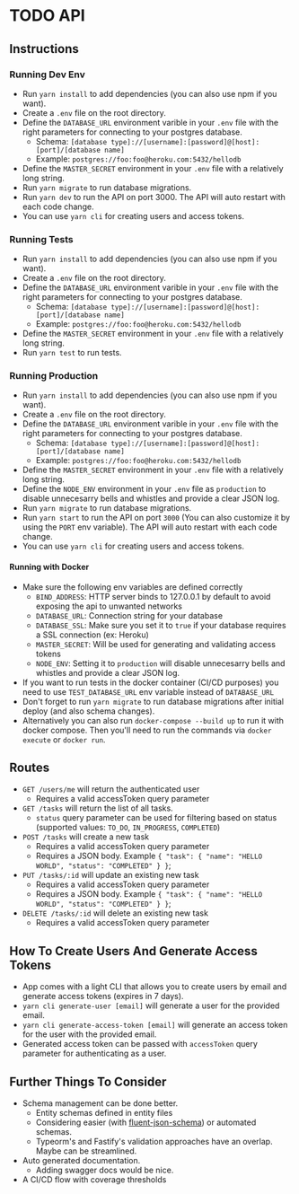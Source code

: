 # TODO API

## Instructions

### Running Dev Env

* Run `yarn install` to add dependencies (you can also use npm if you want).
* Create a `.env` file on the root directory.
* Define the `DATABASE_URL` environment varible in your `.env` file with the right parameters for connecting to your postgres database.
  * Schema: `[database type]://[username]:[password]@[host]:[port]/[database name]`
  * Example: `postgres://foo:foo@heroku.com:5432/hellodb`
* Define the `MASTER_SECRET` environment in your `.env` file with a relatively long string.
* Run `yarn migrate` to run database migrations.
* Run `yarn dev` to run the API on port 3000. The API will auto restart with each code change.
* You can use `yarn cli` for creating users and access tokens.

### Running Tests

* Run `yarn install` to add dependencies (you can also use npm if you want).
* Create a `.env` file on the root directory.
* Define the `DATABASE_URL` environment varible in your `.env` file with the right parameters for connecting to your postgres database.
  * Schema: `[database type]://[username]:[password]@[host]:[port]/[database name]`
  * Example: `postgres://foo:foo@heroku.com:5432/hellodb`
* Define the `MASTER_SECRET` environment in your `.env` file with a relatively long string.
* Run `yarn test` to run tests.

### Running Production
* Run `yarn install` to add dependencies (you can also use npm if you want).
* Create a `.env` file on the root directory.
* Define the `DATABASE_URL` environment varible in your `.env` file with the right parameters for connecting to your postgres database.
  * Schema: `[database type]://[username]:[password]@[host]:[port]/[database name]`
  * Example: `postgres://foo:foo@heroku.com:5432/hellodb`
* Define the `MASTER_SECRET` environment in your `.env` file with a relatively long string.
* Define the `NODE_ENV` environment in your `.env` file as `production` to disable unnecesarry bells and whistles and provide a clear JSON log.
* Run `yarn migrate` to run database migrations.
* Run `yarn start` to run the API on port `3000` (You can also customize it by using the `PORT` env variable). The API will auto restart with each code change.
* You can use `yarn cli` for creating users and access tokens.

#### Running with Docker
* Make sure the following env variables are defined correctly
  * `BIND_ADDRESS`: HTTP server binds to 127.0.0.1 by default to avoid exposing the api to unwanted networks
  * `DATABASE_URL`: Connection string for your database
  * `DATABASE_SSL`: Make sure you set it to `true` if your database requires a SSL connection (ex: Heroku)
  * `MASTER_SECRET`: Will be used for generating and validating access tokens
  * `NODE_ENV`: Setting it to `production` will disable unnecesarry bells and whistles and provide a clear JSON log.
* If you want to run tests in the docker container (CI/CD purposes) you need to use `TEST_DATABASE_URL` env variable instead of `DATABASE_URL`
* Don't forget to run `yarn migrate` to run database migrations after initial deploy (and also schema changes).
* Alternatively you can also run `docker-compose --build up` to run it with docker compose. Then you'll need to run the commands via `docker execute` or `docker run`.

## Routes

* `GET /users/me` will return the authenticated user
  * Requires a valid accessToken query parameter
* `GET /tasks` will return the list of all tasks.
  * `status` query parameter can be used for filtering based on status (supported values: `TO_DO`, `IN_PROGRESS`, `COMPLETED`)
* `POST /tasks` will create a new task 
  * Requires a valid accessToken query parameter
  * Requires a JSON body. Example `{ "task": { "name": "HELLO WORLD", "status": "COMPLETED" } }`;
* `PUT /tasks/:id` will update an existing new task 
  * Requires a valid accessToken query parameter
  * Requires a JSON body. Example `{ "task": { "name": "HELLO WORLD", "status": "COMPLETED" } }`;
* `DELETE /tasks/:id` will delete an existing new task 
  * Requires a valid accessToken query parameter

## How To Create Users And Generate Access Tokens

* App comes with a light CLI that allows you to create users by email and generate access tokens (expires in 7 days).
* `yarn cli generate-user [email]` will generate a user for the provided email.
* `yarn cli generate-access-token [email]` will generate an access token for the user with the provided email.
* Generated access token can be passed with `accessToken` query parameter for authenticating as a user.

## Further Things To Consider

* Schema management can be done better. 
  * Entity schemas defined in entity files
  * Considering easier (with [fluent-json-schema](https://github.com/fastify/fluent-json-schema)) or automated schemas.
  * Typeorm's and Fastify's validation approaches have an overlap. Maybe can be streamlined.
* Auto generated documentation.
  * Adding swagger docs would be nice.
* A CI/CD flow with coverage thresholds

